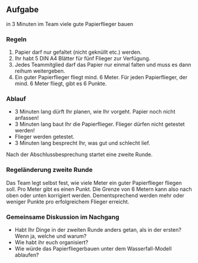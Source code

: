 ## Aufgabe

in 3 Minuten im Team viele gute Papierflieger bauen

### Regeln

1. Papier darf nur gefaltet (nicht geknüllt etc.) werden.
1. Ihr habt 5 DIN A4 Blätter für fünf Flieger zur Verfügung.
1. Jedes Teammitglied darf das Papier nur einmal falten und muss es dann reihum weitergeben.
1. Ein guter Papierflieger fliegt mind. 6 Meter. Für jeden Papierflieger, der mind. 6 Meter fliegt, gibt es 6 Punkte.

### Ablauf

- 3 Minuten lang dürft Ihr planen, wie Ihr vorgeht. Papier noch nicht anfassen!
- 3 Minuten lang baut Ihr die Papierflieger. Flieger dürfen nicht getestet werden!
- Flieger werden getestet.
- 3 Minuten lang besprecht Ihr, was gut und schlecht lief.

Nach der Abschlussbesprechung startet eine zweite Runde.

### Regeländerung zweite Runde

Das Team legt selbst fest, wie viele Meter ein guter Papierflieger fliegen soll. Pro Meter gibt es einen Punkt. Die Grenze von 6 Metern kann also nach oben oder unten korrigiert werden. Dementsprechend werden mehr oder weniger Punkte pro erfolgreichem Flieger erreicht.

### Gemeinsame Diskussion im Nachgang

- Habt Ihr Dinge in der zweiten Runde anders getan, als in der ersten? Wenn ja, welche und warum?
- Wie habt ihr euch organisiert?
- Wie würde das Papierfliegerbauen unter dem Wasserfall-Modell ablaufen?
